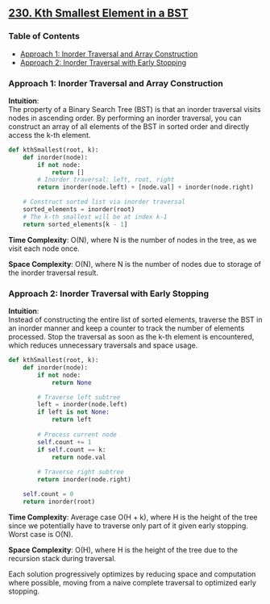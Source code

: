 ## [230. Kth Smallest Element in a BST](https://leetcode.com/problems/kth-smallest-element-in-a-bst/)

### Table of Contents
- [Approach 1: Inorder Traversal and Array Construction](#approach-1-inorder-traversal-and-array-construction)
- [Approach 2: Inorder Traversal with Early Stopping](#approach-2-inorder-traversal-with-early-stopping)

### Approach 1: Inorder Traversal and Array Construction

**Intuition**:  
The property of a Binary Search Tree (BST) is that an inorder traversal visits nodes in ascending order. By performing an inorder traversal, you can construct an array of all elements of the BST in sorted order and directly access the k-th element.

```python
def kthSmallest(root, k):
    def inorder(node):
        if not node:
            return []
        # Inorder traversal: left, root, right
        return inorder(node.left) + [node.val] + inorder(node.right)

    # Construct sorted list via inorder traversal
    sorted_elements = inorder(root)
    # The k-th smallest will be at index k-1
    return sorted_elements[k - 1]
```

**Time Complexity**: O(N), where N is the number of nodes in the tree, as we visit each node once.

**Space Complexity**: O(N), where N is the number of nodes due to storage of the inorder traversal result.

### Approach 2: Inorder Traversal with Early Stopping

**Intuition**:  
Instead of constructing the entire list of sorted elements, traverse the BST in an inorder manner and keep a counter to track the number of elements processed. Stop the traversal as soon as the k-th element is encountered, which reduces unnecessary traversals and space usage.

```python
def kthSmallest(root, k):
    def inorder(node):
        if not node:
            return None

        # Traverse left subtree
        left = inorder(node.left)
        if left is not None:
            return left
        
        # Process current node
        self.count += 1
        if self.count == k:
            return node.val
        
        # Traverse right subtree
        return inorder(node.right)

    self.count = 0
    return inorder(root)
```

**Time Complexity**: Average case O(H + k), where H is the height of the tree since we potentially have to traverse only part of it given early stopping. Worst case is O(N).

**Space Complexity**: O(H), where H is the height of the tree due to the recursion stack during traversal.

Each solution progressively optimizes by reducing space and computation where possible, moving from a naive complete traversal to optimized early stopping.

